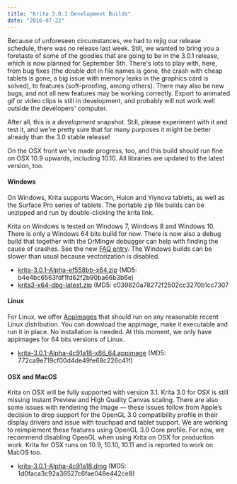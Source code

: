 ```yaml
---
title: "Krita 3.0.1 Development Builds"
date: "2016-07-22"
---
```


Because of unforeseen circumstances, we had to rejig our release schedule, there was no release last week. Still, we wanted to bring you a foretaste of some of the goodies that are going to be in the 3.0.1 release, which is now planned for September 5th. There's lots to play with, here, from bug fixes (the double dot in file names is gone, the crash with cheap tablets is gone, a big issue with memory leaks in the graphics card is solved), to features (soft-proofing, among others). There may also be new bugs, and not all new features may be working correctly. Export to animated gif or video clips is still in development, and probably will not work well outside the developers' computer.

After all, this is a _development_ snapshot. Still, please experiment with it and test it, and we're pretty sure that for many purposes it might be better already than the 3.0 stable release!

On the OSX front we've made progress, too, and this build should run fine on OSX 10.9 upwards, including 10.10. All libraries are updated to the latest version, too.

#### Windows

On Windows, Krita supports Wacom, Huion and Yiynova tablets, as well as the Surface Pro series of tablets. The portable zip file builds can be unzipped and run by double-clicking the krita link.

Krita on Windows is tested on Windows 7, Windows 8 and Windows 10. There is only a Windows 64 bits build for now. There is now also a debug build that together with the DrMingw debugger can help with finding the cause of crashes. See the new [FAQ entry](https://docs.krita.org/KritaFAQ#How_can_I_produce_a_backtrace_on_Windows.3F). The Windows builds can be slower than usual because vectorization is disabled.

- [krita-3.0.1-Alpha-ef558bb-x64.zip](http://files.kde.org/krita/3/windows/devbuilds/krita-3.0.1-Alpha-ef558bb-x64.zip) (MD5: b4e4bc6563fdf1fd62f2b90ba66b3b6e)
- [krita3-x64-dbg-latest.zip](http://files.kde.org/krita/3/windows/debugbuilds/krita3-x64-dbg-latest.zip) (MD5: c039820a78272f2502cc3270b1cc7307

#### Linux

For Linux, we offer [AppImages](http://appimage.org/) that should run on any reasonable recent Linux distribution. You can download the appimage, make it executable and run it in place. No installation is needed. At this moment, we only have appimages for 64 bits versions of Linux.

- [krita-3.0.1-Alpha-4c91a18-x86_64.appimage](http://files.kde.org/krita/3/linux/devbuilds/krita-3.0.1-Alpha-4c91a18-x86_64.appimage) (MD5: 772ca9e719cf00d4de49fe68c226c41f)

#### OSX and MacOS

Krita on OSX will be fully supported with version 3.1. Krita 3.0 for OSX is still missing Instant Preview and High Quality Canvas scaling. There are also some issues with rendering the image — these issues follow from Apple’s decision to drop support for the OpenGL 3.0 compatibility profile in their display drivers and issue with touchpad and tablet support. We are working to reimplement these features using OpenGL 3.0 Core profile. For now, we recommend disabling OpenGL when using Krita on OSX for production work. Krita for OSX runs on 10.9, 10.10, 10.11 and is reported to work on MacOS too.

- [krita-3.0.1-Alpha-4c91a18.dmg](http://files.kde.org/krita/3/osx/devbuilds/krita-3.0.1-Alpha-4c91a18.dmg) (MD5: 1d0faca3c92a36527c6fae048e442ce8)
